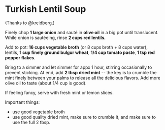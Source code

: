 # Turkish Lentil Soup

(Thanks to @kreidberg.)

Finely chop **1 large onion** and saut&eacute; in **olive oil** in a
big pot until translucent.  While onion is saut&eacute;eing, rinse **2
cups red lentils**.

Add to pot: **16 cups vegetable broth** (or 8 cups broth + 8 cups
water), lentils, **1 cup finely ground bulgur wheat**, **1/4 cup
tomato paste**, **1 tsp red pepper flakes**.

Bring to a simmer and let simmer for appx 1 hour, stirring
occasionally to prevent sticking.  At end, add **2 tbsp dried mint**
-- the key is to crumble the mint finely between your palms to release
all the delicious flavors.  Add more olive oil to taste (about 1/4 cup
is good).

If feeling fancy, serve with fresh mint or lemon slices.

Important things:

* use good vegetable broth
* use good quality dried mint, make sure to crumble it, and make sure
  to use the full 2 tbsp.
